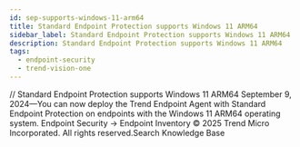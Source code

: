 ```yaml
---
id: sep-supports-windows-11-arm64
title: Standard Endpoint Protection supports Windows 11 ARM64
sidebar_label: Standard Endpoint Protection supports Windows 11 ARM64
description: Standard Endpoint Protection supports Windows 11 ARM64
tags:
  - endpoint-security
  - trend-vision-one
---
```


/*<![CDATA[*/ $('#title').html($('meta[name=map-description]').attr('content')); /*]]>*/ Standard Endpoint Protection supports Windows 11 ARM64 September 9, 2024—You can now deploy the Trend Endpoint Agent with Standard Endpoint Protection on endpoints with the Windows 11 ARM64 operating system. Endpoint Security → Endpoint Inventory © 2025 Trend Micro Incorporated. All rights reserved.Search Knowledge Base